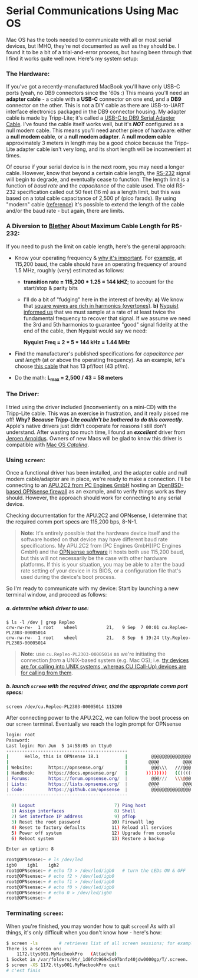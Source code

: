 # Serial Communications Using Mac OS

Mac OS has the tools needed to communicate with all or most serial devices, but IMHO, they're not documented as well as they should be. I found it to be a bit of a trial-and-error process, but having been through that I find it works quite well now. Here's my system setup: 

### The Hardware:

If you've got a recently-manufactured MacBook you'll have only USB-C ports (yeah, no DB9 connectors since the '60s :)   This means you'll need an **adapter cable** - a cable with a **USB-C** connector on one end, and a **DB9** connector on the other. This is not a DIY cable as there are USB-to-UART interface electronics packaged in the DB9 connector housing. My adapter cable is made by Tripp-Lite; it's called a [USB-C to DB9 Serial Adapter Cable](https://www.tripplite.com/usb-c-to-db9-serial-adapter-cable-male-male-5-ft~U209005C). I've found the cable itself works well, but it's ***NOT*** configured as a null modem cable. This means you'll need another piece of hardware: either a **null modem cable**, or a **null modem adapter**. A **null modem cable** approximately 3 meters in length may be a good choice because the Tripp-Lite adapter cable isn't very long, and its short length will be inconvenient at times. 

Of course if your serial device is in the next room, you may need a longer cable. However, know that beyond a certain cable length, the [RS-232](https://www.lammertbies.nl/comm/info/rs-232-specs) signal will begin to degrade, and eventually cease to function. The length limit is a function of *baud rate* and the *capacitance* of the cable used. The old RS-232 specification called out 50 feet (16 m) as a length limit, but this was based on a total cable capacitance of 2,500 pf (pico farads). By using "modern" cable ([reference](https://www.quabbin.com/tech-briefs/why-cable-capacitance-important-electronic-applications)) it's possible to extend the length of the cable and/or the baud rate - but again, there are limits. 

### A Diversion to [Blether](https://www.thefreedictionary.com/blether) About Maximum Cable Length for RS-232:

If you need to push the limit on cable length, here's the general approach: 

- Know your operating frequency & [why it's important](https://www.eetimes.com/getting-the-most-out-of-your-twisted-pair-cable/#). For <u>example</u>, at 115,200 baud, the cable should have an operating frequency of around 1.5 MHz, roughly (very) estimated as follows: 

   - **transition rate = 115,200 * 1.25 = 144 kHZ**; to account for the start/stop & parity bits 

   - I'll do a bit of "fudging" here in the interest of brevity: **a)** We know that [square waves are rich in harmonics (overtones)](http://www.informit.com/articles/article.aspx?p=1374896&seqNum=7). **b)** [Nyquist informed us](http://microscopy.berkeley.edu/courses/dib/sections/02Images/sampling.html) that we must sample at a rate of at least twice the fundamental frequency to recover that signal. If we assume we need the 3rd and 5th harmonics to guarantee "good" signal fidelity at the end of the cable, then Nyquist would say we need: 

      **Nyquist Freq = 2 * 5 * 144 kHz = 1.44 MHz**  

- Find the manufacturer's published specifications for *capacitance per unit length* (at or above the operating frequency). As an example, let's choose [this cable](https://www.quabbin.com/products/general-purpose-wire-cable/multipair/rs-232/8508) that has 13 pf/foot (43 pf/m). 

- Do the math: **L<sub>max</sub> = 2,500 / 43 = 58 meters**  

### The Driver:

I tried using the driver included (inconveniently on a mini-CD) with the Tripp-Lite cable. This was an exercise in frustration, and it really pissed me off! **Why?** ***Because Tripp-Lite couldn't be bothered to do this correctly***. Apple's native drivers just didn't cooperate for reasons I still don't understand. After wasting too much time, I found an ***excellent*** driver from [Jeroen Arnoldus](https://www.mac-usb-serial.com/). Owners of new Macs will be glad to know this driver is compatible with [Mac OS *Catalina*](https://en.wikipedia.org/wiki/MacOS_Catalina). 

### Using `screen`:

Once a functional driver has been installed, and the adapter cable and null modem cable/adapter are in place, we're ready to make a connection. I'll be connecting to an [APU.2C2 from PC Engines GmbH](https://www.pcengines.ch/apu2.htm) hosting an [OpenBSD-based OPNsense firewall](https://opnsense.org/) as an example, and to verify things work as they should. However, the approach should work for connecting to any serial device. 

Checking documentation for the APU.2C2 and OPNsense, I determine that the required comm port specs are 115,200 bps, 8-N-1. 

> **Note:** It's entirely possible that the hardware device itself and the software hosted on that device may have different baud rate specifications. My APU.2C2 from [PC Engines GmbH](PC Engines GmbH) and the [OPNsense software](https://opnsense.org/) it hosts both use 115,200 baud, but this will not necessarily be the case with other hardware platforms. If this is your situation, you may be able to alter the baud rate setting of your device in its BIOS, or a configuration file that's used during the device's boot process. 

So I'm ready to communicate with my device: Start by launching a new terminal window, and proceed as follows: 

##### a. determine which driver to use:

```
$ ls -l /dev | grep Repleo
crw-rw-rw-  1 root    wheel           21,   9 Sep  7 00:01 cu.Repleo-PL2303-00005014
crw-rw-rw-  1 root    wheel           21,   8 Sep  6 19:24 tty.Repleo-PL2303-00005014
```

>  **Note:** use `cu.Repleo-PL2303-00005014` as we're initiating the connection *from* a UNIX-based system (e.g. Mac OS); i.e. [tty devices are for calling into UNIX systems, whereas CU (Call-Up) devices are for calling from them](https://pbxbook.com/other/mac-tty.html).

##### b. launch `screen` with the required driver, and the appropriate comm port specs:

```
screen /dev/cu.Repleo-PL2303-00005014 115200
```

After connecting power to the APU.2C2, we can follow the boot process on our `screen` terminal. Eventually we reach the login prompt for OPNsense



```bash
login: root
Password:
Last login: Mon Jun  5 14:58:05 on ttyu0
----------------------------------------------
|      Hello, this is OPNsense 18.1          |         @@@@@@@@@@@@@@@
|                                            |        @@@@         @@@@
| Website:      https://opnsense.org/        |         @@@\\\   ///@@@
| Handbook:     https://docs.opnsense.org/   |       ))))))))   ((((((((
| Forums:       https://forum.opnsense.org/  |         @@@///   \\\@@@
| Lists:        https://lists.opnsense.org/  |        @@@@         @@@@
| Code:         https://github.com/opnsense  |         @@@@@@@@@@@@@@@
----------------------------------------------

  0) Logout                              7) Ping host
  1) Assign interfaces                   8) Shell
  2) Set interface IP address            9) pfTop
  3) Reset the root password            10) Firewall log
  4) Reset to factory defaults          11) Reload all services
  5) Power off system                   12) Upgrade from console
  6) Reboot system                      13) Restore a backup

Enter an option: 8

root@OPNsense:~ # ls /dev/led
igb0    igb1    igb2
root@OPNsense:~ # echo f3 > /dev/led/igb0   # turn the LEDs ON & OFF
root@OPNsense:~ # echo f2 > /dev/led/igb0
root@OPNsense:~ # echo f1 > /dev/led/igb0
root@OPNsense:~ # echo f0 > /dev/led/igb0
root@OPNsense:~ # echo 0 > /dev/led/igb0
root@OPNsense:~ # 
```



### Terminating `screen`: 

When you're finished, you may wonder how to quit `screen`! As with all things, it's only difficult when you don't know how - here's how: 

```bash
$ screen -ls        # retrieves list of all screen sessions; for example:
There is a screen on:
	1172.ttys001.MyMacbookPro	(Attached)
1 Socket in /var/folders/9t/_1d0fdt969x5s97bnfz40jdw0000gp/T/.screen.
$ screen -XS 1172.ttys001.MyMacbookPro quit
# c'est finis
```

